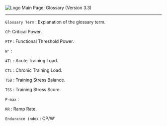 ![Logo](https://raw.githubusercontent.com/GoldenCheetah/GoldenCheetah/master/doc/wiki/GC_logo_small.png) Main Page: Glossary (Version 3.3)
***

`Glossary Term` : Explanation of the glossary term.

`CP`: Critical Power.

`FTP` : Functional Threshold Power.

`W'` :

`ATL` : Acute Training Load.

`CTL` : Chronic Training Load. 

`TSB` : Training Stress Balance.

`TSS` : Training Stress Score.

`P-max` : 

`RR` : Ramp Rate.

`Endurance index` : CP/W'



